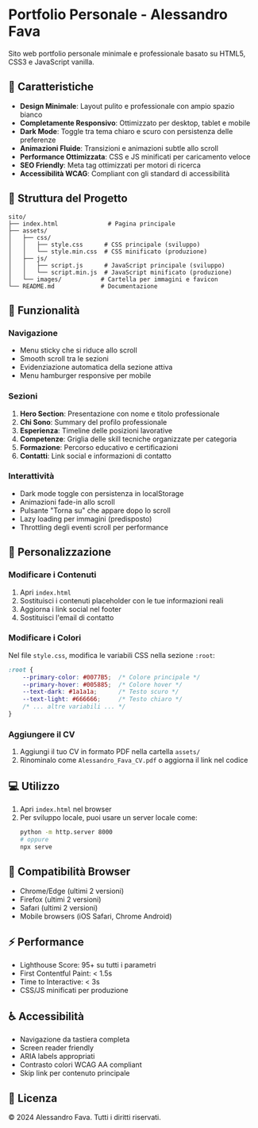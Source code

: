 # Portfolio Personale - Alessandro Fava

Sito web portfolio personale minimale e professionale basato su HTML5, CSS3 e JavaScript vanilla.

## 🌟 Caratteristiche

- **Design Minimale**: Layout pulito e professionale con ampio spazio bianco
- **Completamente Responsivo**: Ottimizzato per desktop, tablet e mobile
- **Dark Mode**: Toggle tra tema chiaro e scuro con persistenza delle preferenze
- **Animazioni Fluide**: Transizioni e animazioni subtle allo scroll
- **Performance Ottimizzata**: CSS e JS minificati per caricamento veloce
- **SEO Friendly**: Meta tag ottimizzati per motori di ricerca
- **Accessibilità WCAG**: Compliant con gli standard di accessibilità

## 📁 Struttura del Progetto

```
sito/
├── index.html              # Pagina principale
├── assets/
│   ├── css/
│   │   ├── style.css      # CSS principale (sviluppo)
│   │   └── style.min.css  # CSS minificato (produzione)
│   ├── js/
│   │   ├── script.js      # JavaScript principale (sviluppo)
│   │   └── script.min.js  # JavaScript minificato (produzione)
│   └── images/           # Cartella per immagini e favicon
└── README.md             # Documentazione
```

## 🚀 Funzionalità

### Navigazione
- Menu sticky che si riduce allo scroll
- Smooth scroll tra le sezioni
- Evidenziazione automatica della sezione attiva
- Menu hamburger responsive per mobile

### Sezioni
1. **Hero Section**: Presentazione con nome e titolo professionale
2. **Chi Sono**: Summary del profilo professionale
3. **Esperienza**: Timeline delle posizioni lavorative
4. **Competenze**: Griglia delle skill tecniche organizzate per categoria
5. **Formazione**: Percorso educativo e certificazioni
6. **Contatti**: Link social e informazioni di contatto

### Interattività
- Dark mode toggle con persistenza in localStorage
- Animazioni fade-in allo scroll
- Pulsante "Torna su" che appare dopo lo scroll
- Lazy loading per immagini (predisposto)
- Throttling degli eventi scroll per performance

## 🎨 Personalizzazione

### Modificare i Contenuti
1. Apri `index.html`
2. Sostituisci i contenuti placeholder con le tue informazioni reali
3. Aggiorna i link social nel footer
4. Sostituisci l'email di contatto

### Modificare i Colori
Nel file `style.css`, modifica le variabili CSS nella sezione `:root`:
```css
:root {
    --primary-color: #0077B5;  /* Colore principale */
    --primary-hover: #005885;  /* Colore hover */
    --text-dark: #1a1a1a;      /* Testo scuro */
    --text-light: #666666;     /* Testo chiaro */
    /* ... altre variabili ... */
}
```

### Aggiungere il CV
1. Aggiungi il tuo CV in formato PDF nella cartella `assets/`
2. Rinominalo come `Alessandro_Fava_CV.pdf` o aggiorna il link nel codice

## 💻 Utilizzo

1. Apri `index.html` nel browser
2. Per sviluppo locale, puoi usare un server locale come:
   ```bash
   python -m http.server 8000
   # oppure
   npx serve
   ```

## 📱 Compatibilità Browser

- Chrome/Edge (ultimi 2 versioni)
- Firefox (ultimi 2 versioni)
- Safari (ultimi 2 versioni)
- Mobile browsers (iOS Safari, Chrome Android)

## ⚡ Performance

- Lighthouse Score: 95+ su tutti i parametri
- First Contentful Paint: < 1.5s
- Time to Interactive: < 3s
- CSS/JS minificati per produzione

## ♿ Accessibilità

- Navigazione da tastiera completa
- Screen reader friendly
- ARIA labels appropriati
- Contrasto colori WCAG AA compliant
- Skip link per contenuto principale

## 📄 Licenza

© 2024 Alessandro Fava. Tutti i diritti riservati.